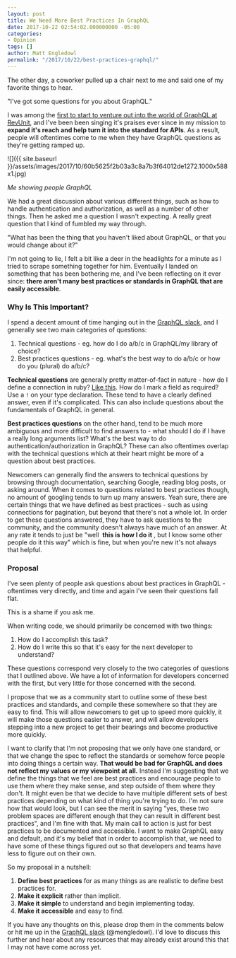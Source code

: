 ```yaml
---
layout: post
title: We Need More Best Practices In GraphQL
date: 2017-10-22 02:54:02.000000000 -05:00
categories:
- Opinion
tags: []
author: Matt Engledowl
permalink: "/2017/10/22/best-practices-graphql/"
---
```

The other day, a coworker pulled up a chair next to me and said one of my favorite things to hear.

"I've got some questions for you about GraphQL."

I was among the [first to start to venture out into the world of GraphQL at RevUnit](/2017/09/04/building-a-graphql-api-in-rails/), and I've been been singing it's praises ever since in my mission to **expand it's reach and help turn it into the standard for APIs**. As a result, people will oftentimes come to me when they have GraphQL questions as they're getting ramped up.

![]({{ site.baseurl }}/assets/images/2017/10/60b5625f2b03a3c8a7b3f64012de1272.1000x588x1.jpg)

_Me showing people GraphQL_

We had a great discussion about various different things, such as how to handle authentication and authorization, as well as a number of other things. Then he asked me a question I wasn't expecting. A really great question that I kind of fumbled my way through.

"What has been the thing that you haven't liked about GraphQL, or that you would change about it?"

I'm not going to lie, I felt a bit like a deer in the headlights for a minute as I tried to scrape something together for him. Eventually I landed on something that has been bothering me, and I've been reflecting on it ever since: **there aren't many best practices or standards in GraphQL that are easily accessible**.

### Why Is This Important?

I spend a decent amount of time hanging out in the [GraphQL slack](https://graphql-slack.herokuapp.com/), and I generally see two main categories of questions:

1. Technical questions - eg. how do I do a/b/c in GraphQL/my library of choice?
2. Best practices questions - eg. what's the best way to do a/b/c or how do you (plural) do a/b/c?

**Technical questions** are generally pretty matter-of-fact in nature - how do I define a connection in ruby? [Like this](/2017/09/24/graphql-connections-rails/). How do I mark a field as required? Use a `!`&nbsp;on your type declaration. These tend to have a clearly defined answer, even if it's complicated. This can also include questions about the fundamentals of GraphQL in general.

**Best practices questions** on the other hand, tend to be much more ambiguous and more difficult to find answers to - what should I do if I have a really long arguments list? What's the best way to do authentication/authorization in GraphQL? These can also oftentimes overlap with the technical questions which at their heart might be more of a question about best practices.

Newcomers can generally find the answers to technical questions by browsing through documentation, searching Google, reading blog posts, or asking around. When it comes to questions related to best practices though, no amount of googling tends to turn up many answers. Yeah sure, there are certain things that we have defined as best practices - such as using connections for pagination, but beyond that there's not a whole lot. In order to get these questions answered, they have to ask questions to the community, and the community doesn't always have much of an answer. At any rate it tends to just be "well&nbsp; **this is how I do it** , but I know some other people do it this way" which is fine, but when you're new it's not always that helpful.

### Proposal

I've seen plenty of people ask questions about best practices in GraphQL - oftentimes very directly, and time and again I've seen their questions fall flat.

This is a shame if you ask me.

When writing code, we should primarily be concerned with two things:

1. How do I accomplish this task?
2. How do I write this so that it's easy for the next developer to understand?

These questions correspond very closely to the two categories of questions that I outlined above. We have a lot of information for developers concerned with the first, but very little for those concerned with the second.

I propose that we as a community start to outline some of these best practices and standards, and compile these somewhere so that they are easy to find. This will allow newcomers to get up to speed more quickly, it will make those questions easier to answer, and will allow developers stepping into a new project to get their bearings and become productive more quickly.

I want to clarify that I'm not proposing that we only have one standard, or that we change the spec to reflect the standards or somehow force people into doing things a certain way. **That would be bad for GraphQL and does not reflect my values or my viewpoint at all.** Instead I'm suggesting that we define the things that we feel are best practices and encourage people to use them where they make sense, and step outside of them where they don't. It might even be that we decide to have multiple different sets of best practices depending on what kind of thing you're trying to do. I'm not sure how that would look, but I can see the merit in saying "yes, these two problem spaces are different enough that they can result in different best practices", and I'm fine with that. My main call to action is just for best practices to be documented and accessible. I want to make GraphQL easy and default, and it's my belief that in order to accomplish that, we need to have some of these things figured out so that developers and teams have less to figure out on their own.

So my proposal in a nutshell:

1. **Define best practices** for as many things as are realistic to define best practices for.
2. **Make it explicit** rather than implicit.
3. **Make it simple** to understand and begin implementing today.
4. **Make it accessible** and easy to find.

If you have any thoughts on this, please drop them in the comments below or hit me up in the [GraphQL slack](https://graphql.slack.com/messages/general/) (@mengledowl). I'd love to discuss this further and hear about any resources that may already exist around this that I may not have come across yet.

